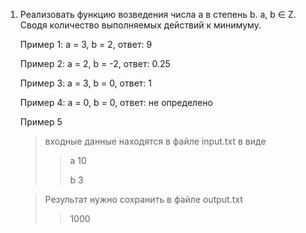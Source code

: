 1. Реализовать функцию возведения числа а в степень b. a, b ∈ Z. Сводя
   количество выполняемых действий к минимуму.

   Пример 1: а = 3, b = 2, ответ: 9

   Пример 2: а = 2, b = -2, ответ: 0.25

   Пример 3: а = 3, b = 0, ответ: 1

   Пример 4: а = 0, b = 0, ответ: не определено

   Пример 5
   >входные данные находятся в файле input.txt в виде
   >>a 10
   > >
   >>b 3

   >Результат нужно сохранить в файле output.txt
   >>1000